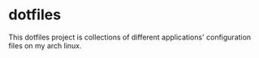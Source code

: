 # dotfiles

This dotfiles project is collections of different applications' configuration files on my arch linux.
